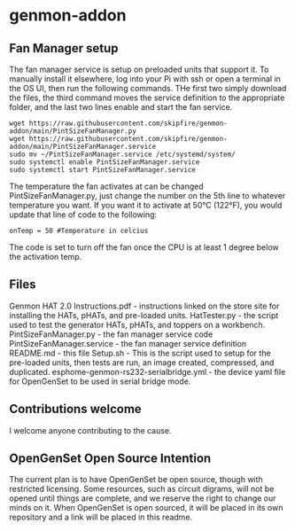 # genmon-addon
## Fan Manager setup
The fan manager service is setup on preloaded units that support it. To manually install it elsewhere, log into your Pi with ssh or open a terminal in the OS UI, then run the following commands.  THe first two simply download the files, the third command moves the service definition to the appropriate folder, and the last two lines enable and start the fan service.
```
wget https://raw.githubusercontent.com/skipfire/genmon-addon/main/PintSizeFanManager.py
wget https://raw.githubusercontent.com/skipfire/genmon-addon/main/PintSizeFanManager.service
sudo mv ~/PintSizeFanManager.service /etc/systemd/system/
sudo systemctl enable PintSizeFanManager.service
sudo systemctl start PintSizeFanManager.service
```
The temperature the fan activates at can be changed PintSizeFanManager.py, just change the number on the 5th line to whatever temperature you want. If you want it to activate at 50°C (122°F), you would update that line of code to the following:
```
onTemp = 50 #Temperature in celcius
``` 
The code is set to turn off the fan once the CPU is at least 1 degree below the activation temp.

## Files
Genmon HAT 2.0 Instructions.pdf - instructions linked on the store site for installing the HATs, pHATs, and pre-loaded units.
HatTester.py - the script used to test the generator HATs, pHATs, and toppers on a workbench.
PintSizeFanManager.py - the fan manager service code
PintSizeFanManager.service - the fan manager service definition
README.md - this file
Setup.sh - This is the script used to setup for the pre-loaded units, then tests are run, an image created, compressed, and duplicated.
esphome-genmon-rs232-serialbridge.yml - the device yaml file for OpenGenSet to be used in serial bridge mode.

## Contributions welcome
I welcome anyone contributing to the cause.

## OpenGenSet Open Source Intention
The current plan is to have OpenGenSet be open source, though with restricted licensing. Some resources, such as circuit digrams, will not be opened until things are complete, and we reserve the right to change our minds on it.  When OpenGenSet is open sourced, it will be placed in its own repository and a link will be placed in this readme.
